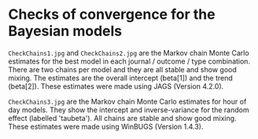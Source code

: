 # Checks of convergence for the Bayesian models 

`CheckChains1.jpg` and `CheckChains2.jpg` are the Markov chain Monte Carlo estimates for the best model in each journal / outcome / type combination. There are two chains per model and they are all stable and show good mixing. The estimates are the overall intercept (beta[1]) and the trend (beta[2]). These estimates were made using JAGS (Version 4.2.0).

`CheckChains3.jpg` are the Markov chain Monte Carlo estimates for hour of day models. They show the intercept and inverse-variance for the random effect (labelled 'taubeta'). All chains are stable and show good mixing. These estimates were made using WinBUGS (Version 1.4.3).
